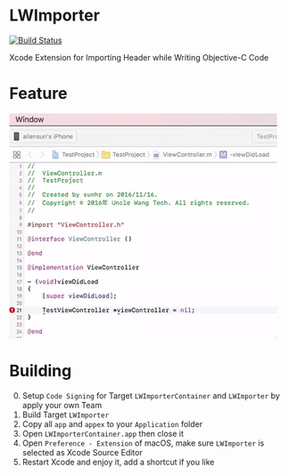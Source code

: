 # LWImporter
[![Build Status](https://travis-ci.org/sunhr/LWImporter.svg?branch=master)](https://travis-ci.org/sunhr/LWImporter)


Xcode Extension for Importing Header while Writing Objective-C Code

# Feature
![image](https://raw.githubusercontent.com/sunhr/LWImporter/master/res/function.gif)


# Building
0. Setup `Code Signing` for Target `LWImporterContainer` and `LWImporter` by apply your own Team
1. Build Target `LWImporter`
2. Copy all `app` and `appex` to your `Application` folder
3. Open `LWImporterContainer.app` then close it
4. Open `Preference - Extension` of macOS, make sure `LWImporter` is selected as Xcode Source Editor
5. Restart Xcode and enjoy it, add a shortcut if you like
